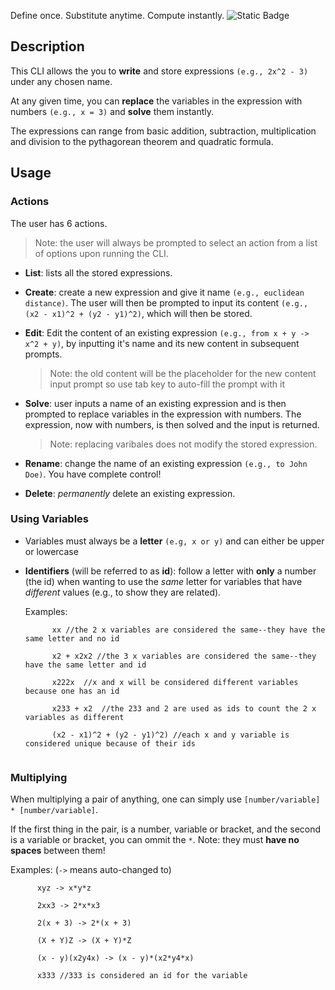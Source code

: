 Define once. Substitute anytime. Compute instantly. 
![Static Badge](https://img.shields.io/badge/Language-Javascript-6ff2a2)


## Description

This CLI allows the you to **write** and store expressions `(e.g., 2x^2 - 3)` under any chosen name. 

At any given time, you can **replace** the variables in the expression with numbers `(e.g., x = 3)` and **solve** them instantly.

The expressions can range from basic addition, subtraction, multiplication and division to the pythagorean theorem and quadratic formula.

## Usage

### Actions
The user has 6 actions.

>Note: the user will always be prompted to select an action from a list of options upon running the CLI.

- **List**: lists all the stored expressions.
- **Create**: create a new expression and give it name `(e.g., euclidean distance)`. The user will then be prompted to input its content `(e.g., (x2 - x1)^2 + (y2 - y1)^2)`, which will then be stored.
- **Edit**: Edit the content of an existing expression `(e.g., from x + y -> x^2 + y)`, by inputting it's name and its new content in subsequent prompts.
  
  >Note: the old content will be the placeholder for the new content input prompt so use tab key to auto-fill the prompt with it

- **Solve**: user inputs a name of an existing expression and is then prompted to replace variables in the expression with numbers. The expression, now with numbers, is then solved and the input is returned.

  >Note: replacing varibales does not modify the stored expression.

- **Rename**: change the name of an existing expression `(e.g., to John Doe)`. You have complete control!
- **Delete**: *permanently* delete an existing expression.

### Using Variables

- Variables must always be a **letter** `(e.g, x or y)` and can either be upper or lowercase
- **Identifiers** (will be referred to as **id**): follow a letter with **only** a number (the id) when wanting to use the *same* letter for variables that have *different* values (e.g., to show they are related).

  Examples:
  ```
        xx //the 2 x variables are considered the same--they have the same letter and no id

        x2 + x2x2 //the 3 x variables are considered the same--they have the same letter and id
      
        x222x  //x and x will be considered different variables because one has an id
      
        x233 + x2  //the 233 and 2 are used as ids to count the 2 x variables as different

        (x2 - x1)^2 + (y2 - y1)^2) //each x and y variable is considered unique because of their ids
        
  ```

### Multiplying
When multiplying a pair of anything, one can simply use `[number/variable] * [number/variable]`.
  
If the first thing in the pair, is a number, variable or bracket, and the second is a variable or bracket, you can ommit the ` * `.
Note: they must **have no spaces** between them!

Examples: (`->` means auto-changed to)
```
      xyz -> x*y*z

      2xx3 -> 2*x*x3

      2(x + 3) -> 2*(x + 3)

      (X + Y)Z -> (X + Y)*Z
          
      (x - y)(x2y4x) -> (x - y)*(x2*y4*x)

      x333 //333 is considered an id for the variable
```

